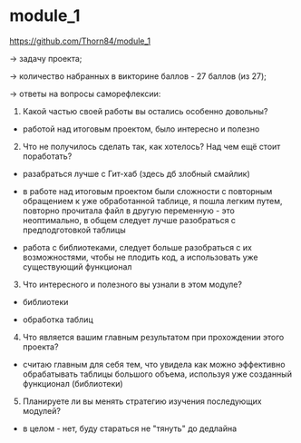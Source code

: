 # module_1
 https://github.com/Thorn84/module_1

→ задачу проекта;

→ количество набранных в викторине баллов - 27 баллов (из 27);

→ ответы на вопросы саморефлексии:

1. Какой частью своей работы вы остались особенно довольны?

 - работой над итоговым проектом, было интересно и полезно 

2. Что не получилось сделать так, как хотелось? Над чем ещё стоит поработать?

 - разабраться лучше с Гит-хаб (здесь дб злобный смайлик)

 - в работе над итоговым проектом были сложности с повторным обращением к уже обработанной таблице, я пошла легким путем, повторно прочитала файл в другую переменную - это неоптимально, в общем следует лучше разобраться с предподготовкой таблицы

 - работа с библиотеками, следует больше разобраться с их возможностями, чтобы не плодить код, а использовать уже существующий функционал

3. Что интересного и полезного вы узнали в этом модуле?

 - библиотеки

 - обработка таблиц

4. Что является вашим главным результатом при прохождении этого проекта?

 - считаю главным для себя тем, что увидела как можно эффективно обрабатывать таблицы большого объема, используя уже созданный функционал (библиотеки)

5. Планируете ли вы менять стратегию изучения последующих модулей?

 - в целом - нет, буду стараться не "тянуть" до дедлайна